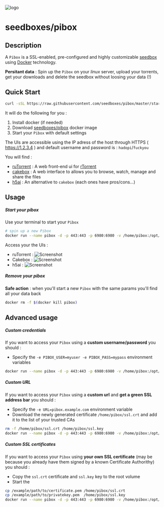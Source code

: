 ![logo](https://raw.githubusercontent.com/seedboxes/pibox/master/img/pibox.png)

# seedboxes/pibox

## Description

A `Pibox` is a SSL-enabled, pre-configured and highly customizable [seedbox](http://github.com/seedboxes/pibox) using [Docker](http://docker.com) technology.

**Persitant data** : Spin up the `Pibox` on your *linux* server, upload your torrents, get your downloads and delete the seedbox without loosing your data (!)

## Quick Start

```bash
curl -sSL https://raw.githubusercontent.com/seedboxes/pibox/master/start | bash
```

It will do the following for you :

1. Install docker (if needed)
2. Download [seedboxes/pibox](https://registry.hub.docker.com/r/seedboxes/pibox/) docker image
3. Start your `Pibox` with default settings

The UIs are accessible using the IP adress of the host through HTTPS ( https://1.2.3.4 ) and  default username and password is : `hadopi`/`fuckyou`

You will find :

* [ruTorrent](https://github.com/Novik/ruTorrent) : A web front-end ui for [rTorrent](https://rakshasa.github.io/rtorrent/)
* [cakebox](https://github.com/Cakebox/cakebox) : A web interface to allows you to browse, watch, manage and share the files
* [h5ai](https://larsjung.de/h5ai/) : An alternative to `cakebox` (each ones have pros/cons...)

## Usage

##### Start your pibox

Use your terminal to start your `Pibox`

```bash
# spin up a new Pibox
docker run --name pibox -d -p 443:443 -p 6980:6980 -v /home/pibox:/opt/rtorrent seedboxes/pibox
```

Access your the UIs :
* ruTorrent : ![Screenshot](https://raw.githubusercontent.com/seedboxes/pibox/master/img/rutorrent.png)
* Cakebox : ![Screenshot](https://raw.githubusercontent.com/seedboxes/pibox/master/img/cakebox.png)
* h5ai : ![Screenshot](https://raw.githubusercontent.com/seedboxes/pibox/master/img/h5ai.png)


##### Remove your pibox

**Safe action** : when you'll start a new `Pibox` with the same params you'll find all your data back

```bash
docker rm -f $(docker kill pibox)
```

## Advanced usage

##### Custom credentials

If you want to access your `Pibox` using a **custom username/password** you should :

- Specify the `-e PIBOX_USER=myuser -e PIBOX_PASS=mypass` environment variables

```bash
docker run --name pibox -d -p 443:443 -p 6980:6980 -v /home/pibox:/opt/rtorrent -e PIBOX_USER=myuser -e PIBOX_PASS=mypass seedboxes/pibox
```

##### Custom URL

If you want to access your `Pibox` using a **custom url** and **get a green SSL address bar** you should :

- Specify the `-e URL=pibox.example.com` environment variable
- Download the newly generated certificate `/home/pibox/ssl.crt` and add it to the list of your trusted CAs

```bash
rm -f /home/pibox/ssl.crt /home/pibox/ssl.key
docker run --name pibox -d -p 443:443 -p 6980:6980 -v /home/pibox:/opt/rtorrent -e URL=pibox.example.com seedboxes/pibox
```

##### Custom SSL certificates

If you want to access your `Pibox` using **your own SSL certificate** (may be because you already have them signed by a known Certificate Authorithy) you should :

- Copy the `ssl.crt` certificate and `ssl.key` key to the root volume
- Start the 

```bash
cp /example/path/to/certificate.pem /home/pibox/ssl.crt
cp /example/path/to/privatekey.pem  /home/pibox/ssl.key
docker run --name pibox -d -p 443:443 -p 6980:6980 -v /home/pibox:/opt/rtorrent seedboxes/pibox
```


